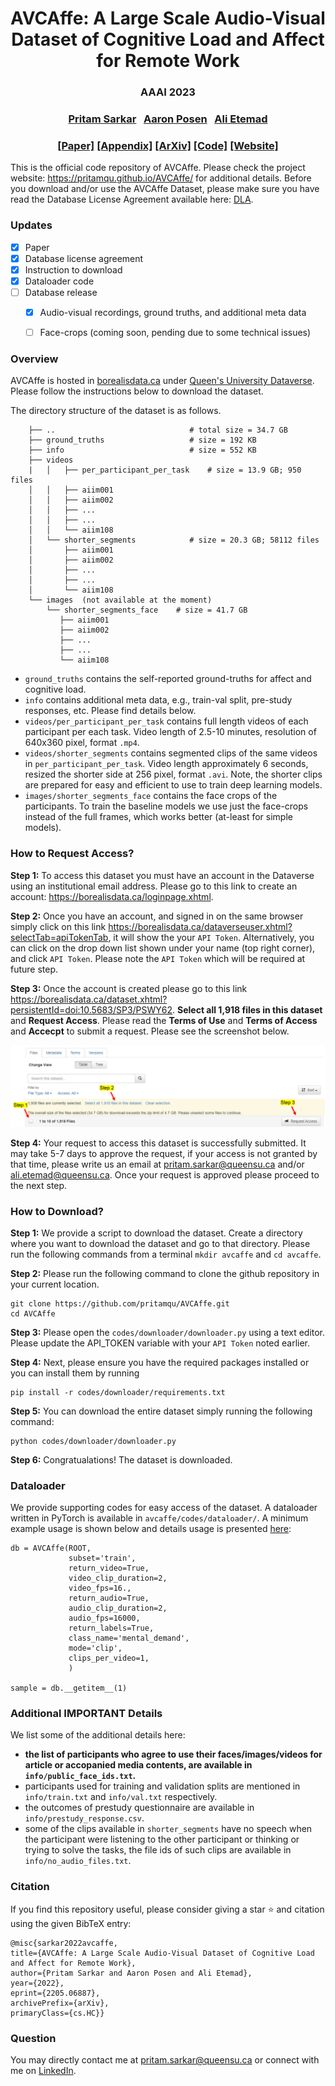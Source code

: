 <h1 align="center"> 
AVCAffe: A Large Scale Audio-Visual Dataset of Cognitive Load and Affect for Remote Work
</h1>

<h3 align="center">
AAAI 2023
</h3>

<h3 align="center">
<a href="https://www.pritamsarkar.com">Pritam Sarkar</a>
&nbsp; <a href="">Aaron Posen</a>
&nbsp; <a href="">Ali Etemad</a>
</h3>

<h3 align="center"> 
<a href="https://arxiv.org/pdf/2205.06887.pdf">[Paper]</a>   <!-- change with aaai link -->
<a href="./docs/assets/files/avcaffe_supp.pdf"> [Appendix]</a> 
<a href="https://arxiv.org/pdf/2205.06887.pdf"> [ArXiv]</a> 
<a href="https://github.com/pritamqu/AVCAffe"> [Code]</a>  <a href="https://pritamqu.github.io/AVCAffe/"> [Website]</a>
</h3>


This is the official code repository of AVCAffe. Please check the project website: https://pritamqu.github.io/AVCAffe/ for additional details. Before you download and/or use the AVCAffe Dataset, please make sure you have read the Database License Agreement available here: [DLA](./docs/LICENSE.html).

<!-- ### Items available -->
### Updates
- [x] Paper
- [x] Database license agreement
- [x] Instruction to download
- [x] Dataloader code
- [ ] Database release
    - [x] Audio-visual recordings, ground truths, and additional meta data
    - [ ] Face-crops (coming soon, pending due to some technical issues)



### Overview

AVCAffe is hosted in [borealisdata.ca](https://borealisdata.ca/) under [Queen's University Dataverse](https://borealisdata.ca/dataverse/queens). Please follow the instructions below to download the dataset.

The directory structure of the dataset is as follows. 

```    
    ├── ..                              # total size = 34.7 GB
    ├── ground_truths                   # size = 192 KB
    ├── info                            # size = 552 KB
    ├── videos                          
    |   │   ├── per_participant_per_task    # size = 13.9 GB; 950 files
    │   │   ├── aiim001
    │   │   ├── aiim002
    │   │   ├── ...
    │   │   ├── ...
    │   │   └── aiim108
    │   └── shorter_segments            # size = 20.3 GB; 58112 files
    │       ├── aiim001 
    │       ├── aiim002
    │       ├── ...
    │       ├── ...
    │       └── aiim108
    └── images  (not available at the moment)                       
        └── shorter_segments_face    # size = 41.7 GB
           ├── aiim001
           ├── aiim002
           ├── ...
           ├── ...
           └── aiim108

```

- `ground_truths` contains the self-reported ground-truths for affect and cognitive load.
- `info` contains additional meta data, e.g., train-val split, pre-study responses, etc. Please find details below. 
- `videos/per_participant_per_task` contains full length videos of each participant per each task. Video length of 2.5-10 minutes, resolution of 640x360 pixel, format `.mp4`.  
- `videos/shorter_segments` contains segmented clips of the same videos in `per_participant_per_task`. Video length approximately 6 seconds, resized the shorter side at 256 pixel, format `.avi`. Note, the shorter clips are prepared for easy and efficient to use to train deep learning models. 
- `images/shorter_segments_face` contains the face crops of the participants. To train the baseline models we use just the face-crops instead of the full frames, which works better (at-least for simple models).

### How to Request Access?


**Step 1:**
To access this dataset you must have an account in the Dataverse using an institutional email address. 
Please go to this link to create an account: https://borealisdata.ca/loginpage.xhtml. 

**Step 2:**
Once you have an account, and signed in on the same browser simply click on this link https://borealisdata.ca/dataverseuser.xhtml?selectTab=apiTokenTab, it will show the your `API Token`. Alternatively, you can click on the drop down list shown under your name (top right corner), and click `API Token`. Please note the `API Token` which will be required at future step.

**Step 3:** 
Once the account is created please go to this link https://borealisdata.ca/dataset.xhtml?persistentId=doi:10.5683/SP3/PSWY62. **Select all 1,918 files in this dataset** and **Request Access**. Please read the **Terms of Use** and **Terms of Access** and **Accecpt** to submit a request. Please see the screenshot below.

![step 3](./docs/assets/images/request_access.png)

**Step 4:**
Your request to access this dataset is successfully submitted. It may take 5-7 days to approve the request, if your access is not granted by that time, please write us an email at pritam.sarkar@queensu.ca and/or ali.etemad@queensu.ca. Once your request is approved please proceed to the next step.

### How to Download?

**Step 1:** 
We provide a script to download the dataset. Create a directory where you want to download the dataset and go to that directory. Please run the following commands from a terminal `mkdir avcaffe` and `cd avcaffe`.

**Step 2:**
Please run the following command to clone the github repository in your current location.
```
git clone https://github.com/pritamqu/AVCAffe.git
cd AVCAffe
```

**Step 3:** 
Please open the `codes/downloader/downloader.py` using a text editor. Please update the API_TOKEN variable with your `API Token` noted earlier.

**Step 4:** 
Next, please ensure you have the required packages installed or you can install them by running
```
pip install -r codes/downloader/requirements.txt
```

**Step 5:** 
You can download the entire dataset simply running the following command:
```
python codes/downloader/downloader.py
```

**Step 6:**
Congratualations! The dataset is downloaded.


### Dataloader

We provide supporting codes for easy access of the dataset.  A dataloader written in PyTorch is available in `avcaffe/codes/dataloader/`. A minimum example usage is shown below and details usage is presented [here](./codes/dataloader/README.MD):

```
db = AVCAffe(ROOT,
             subset='train',
             return_video=True,
             video_clip_duration=2,
             video_fps=16.,
             return_audio=True,
             audio_clip_duration=2,
             audio_fps=16000,
             return_labels=True,
             class_name='mental_demand',
             mode='clip',
             clips_per_video=1,
             )

sample = db.__getitem__(1)

```

### Additional IMPORTANT Details

We list some of the additional details here:
- **the list of participants who agree to use their faces/images/videos for article or accopanied media contents, are available in `info/public_face_ids.txt`.**
- participants used for training and validation splits are mentioned in `info/train.txt` and `info/val.txt` respectively.
- the outcomes of prestudy questionnaire are available in `info/prestudy_response.csv`.
- some of the clips available in `shorter_segments` have no speech when the participant were listening to the other participant or thinking or trying to solve the tasks, the file ids of such clips are available in `info/no_audio_files.txt`.


### Citation
If you find this repository useful, please consider giving a star :star: and citation using the given BibTeX entry:
```
@misc{sarkar2022avcaffe,
title={AVCAffe: A Large Scale Audio-Visual Dataset of Cognitive Load and Affect for Remote Work},
author={Pritam Sarkar and Aaron Posen and Ali Etemad},
year={2022},
eprint={2205.06887},
archivePrefix={arXiv},
primaryClass={cs.HC}} 
```

### Question
You may directly contact me at <pritam.sarkar@queensu.ca> or connect with me on [LinkedIn](https://www.linkedin.com/in/sarkarpritam/).


